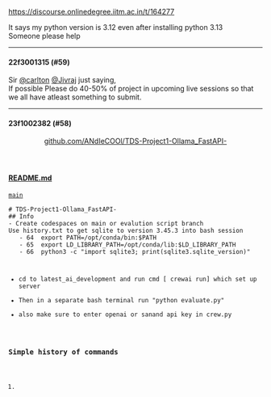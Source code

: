 https://discourse.onlinedegree.iitm.ac.in/t/164277

It says my python version is 3.12 even after installing python 3.13<br/>
Someone please help</p><hr>

<h4>22f3001315 (#59)</h4>
<p>Sir   <a class="mention" href="/u/carlton">@carlton</a> <a class="mention" href="/u/jivraj">@Jivraj</a> just saying,<br/>
If possible Please do 40-50% of project in upcoming live sessions so that we all have atleast something to submit.</p><hr>

<h4>23f1002382 (#58)</h4>
<aside class="onebox githubblob" data-onebox-src="https://github.com/ANdIeCOOl/TDS-Project1-Ollama_FastAPI-/blob/main/README.md">
<header class="source">
<a href="https://github.com/ANdIeCOOl/TDS-Project1-Ollama_FastAPI-/blob/main/README.md" rel="noopener nofollow ugc" target="_blank">github.com/ANdIeCOOl/TDS-Project1-Ollama_FastAPI-</a>
</header>
<article class="onebox-body">
<h4><a href="https://github.com/ANdIeCOOl/TDS-Project1-Ollama_FastAPI-/blob/main/README.md" rel="noopener nofollow ugc" target="_blank">README.md</a></h4>
<div class="git-blob-info">
<a href="https://github.com/ANdIeCOOl/TDS-Project1-Ollama_FastAPI-/blob/main/README.md" rel="noopener nofollow ugc"><code>main</code></a>
</div>
<pre><code class="lang-md"># TDS-Project1-Ollama_FastAPI-
## Info
- Create codespaces on main or evalution script branch
Use history.txt to get sqlite to version 3.45.3 into bash session 
   - 64  export PATH=/opt/conda/bin:$PATH
   - 65  export LD_LIBRARY_PATH=/opt/conda/lib:$LD_LIBRARY_PATH
   - 66  python3 -c "import sqlite3; print(sqlite3.sqlite_version)"

- cd to latest_ai_development and run cmd [ crewai run] which set up server 
- Then in a separate bash terminal run "python evaluate.py" 
- also make sure to enter openai or sanand api key in crew.py

# Simple history of commands
1.